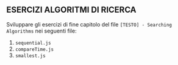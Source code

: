 ## ESERCIZI ALGORITMI DI RICERCA

Sviluppare gli esercizi di fine capitolo del file `[TESTO] - Searching Algorithms` nei seguenti file:

1. `sequential.js`
2. `compareTime.js`
3. `smallest.js`
